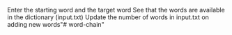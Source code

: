 Enter the starting word and the target word 
See that the words are available in the dictionary (input.txt) 
Update the number of words in input.txt on adding new words"# word-chain" 
